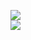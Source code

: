 [![](https://img.shields.io/badge/Made%20With-Github%20Spray-lightgrey.svg?style=for-the-badge&logo=github)](https://github.com/Annihil/github-spray#1078)  
[![](https://i.imgur.com/2DrTn0Z.gif)](https://github.com/Annihil/github-spray)